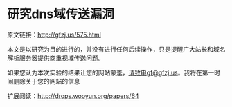 
研究dns域传送漏洞
====


原文链接：http://gfzj.us/575.html


本文是以研究为目的进行的，并没有进行任何后续操作，只是提醒广大站长和域名解析服务器提供商重视域传送问题。

如果您认为本次实验的结果让您的网站蒙羞，请致电gf@gfzj.us。我将在第一时间删除关于您的网站的信息

扩展阅读：http://drops.wooyun.org/papers/64

